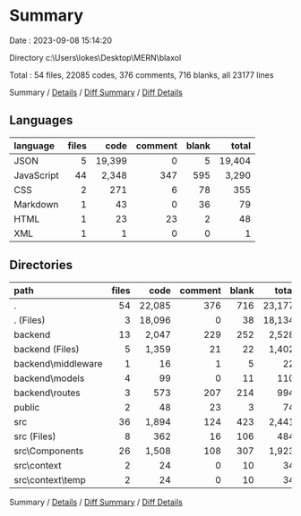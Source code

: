 # Summary

Date : 2023-09-08 15:14:20

Directory c:\\Users\\lokes\\Desktop\\MERN\\blaxol

Total : 54 files,  22085 codes, 376 comments, 716 blanks, all 23177 lines

Summary / [Details](details.md) / [Diff Summary](diff.md) / [Diff Details](diff-details.md)

## Languages
| language | files | code | comment | blank | total |
| :--- | ---: | ---: | ---: | ---: | ---: |
| JSON | 5 | 19,399 | 0 | 5 | 19,404 |
| JavaScript | 44 | 2,348 | 347 | 595 | 3,290 |
| CSS | 2 | 271 | 6 | 78 | 355 |
| Markdown | 1 | 43 | 0 | 36 | 79 |
| HTML | 1 | 23 | 23 | 2 | 48 |
| XML | 1 | 1 | 0 | 0 | 1 |

## Directories
| path | files | code | comment | blank | total |
| :--- | ---: | ---: | ---: | ---: | ---: |
| . | 54 | 22,085 | 376 | 716 | 23,177 |
| . (Files) | 3 | 18,096 | 0 | 38 | 18,134 |
| backend | 13 | 2,047 | 229 | 252 | 2,528 |
| backend (Files) | 5 | 1,359 | 21 | 22 | 1,402 |
| backend\\middleware | 1 | 16 | 1 | 5 | 22 |
| backend\\models | 4 | 99 | 0 | 11 | 110 |
| backend\\routes | 3 | 573 | 207 | 214 | 994 |
| public | 2 | 48 | 23 | 3 | 74 |
| src | 36 | 1,894 | 124 | 423 | 2,441 |
| src (Files) | 8 | 362 | 16 | 106 | 484 |
| src\\Components | 26 | 1,508 | 108 | 307 | 1,923 |
| src\\context | 2 | 24 | 0 | 10 | 34 |
| src\\context\\temp | 2 | 24 | 0 | 10 | 34 |

Summary / [Details](details.md) / [Diff Summary](diff.md) / [Diff Details](diff-details.md)